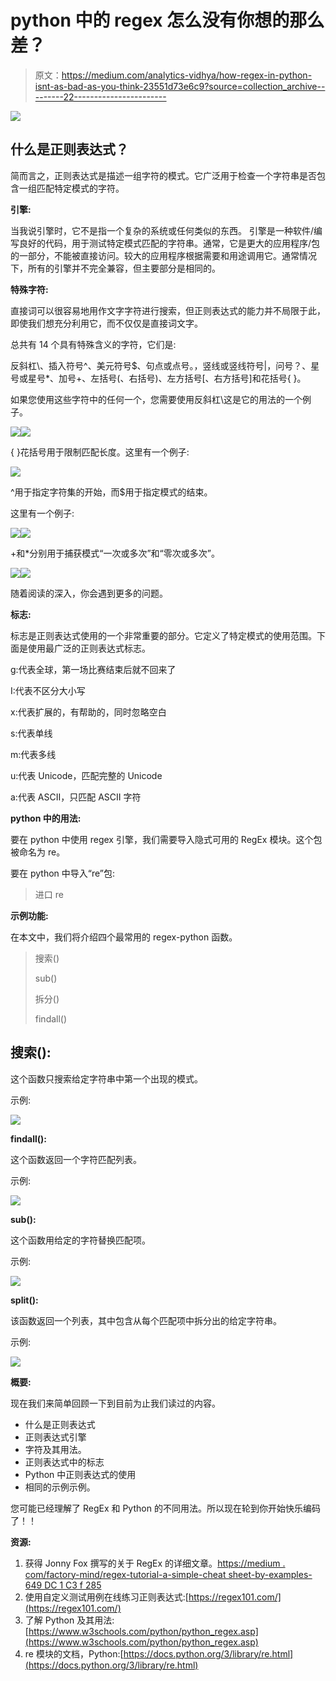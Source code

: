 # python 中的 regex 怎么没有你想的那么差？

> 原文：<https://medium.com/analytics-vidhya/how-regex-in-python-isnt-as-bad-as-you-think-23551d73e6c9?source=collection_archive---------22----------------------->

![](img/cc2d7b617809c25699e45129661b3129.png)

## 什么是正则表达式？

简而言之，正则表达式是描述一组字符的模式。它广泛用于检查一个字符串是否包含一组匹配特定模式的字符。

**引擎:**

当我说引擎时，它不是指一个复杂的系统或任何类似的东西。
引擎是一种软件/编写良好的代码，用于测试特定模式匹配的字符串。通常，它是更大的应用程序/包的一部分，不能被直接访问。较大的应用程序根据需要和用途调用它。通常情况下，所有的引擎并不完全兼容，但主要部分是相同的。

**特殊字符:**

直接词可以很容易地用作文字字符进行搜索，但正则表达式的能力并不局限于此，即使我们想充分利用它，而不仅仅是直接词文字。

总共有 14 个具有特殊含义的字符，它们是:

反斜杠\、插入符号^、美元符号$、句点或点号。，竖线或竖线符号|，问号？、星号或星号*、加号+、左括号(、右括号)、左方括号[、右方括号]和花括号{ }。

如果您使用这些字符中的任何一个，您需要使用反斜杠\这是它的用法的一个例子。

![](img/288e1917f5f4b6fa6050b9ef568e37b8.png)![](img/2a118e379b3eb2f52efef89e10b44f4b.png)

{ }花括号用于限制匹配长度。这里有一个例子:

![](img/948a9268f11d87f6a482da933d0598c8.png)

^用于指定字符集的开始，而$用于指定模式的结束。

这里有一个例子:

![](img/aeda9888c691099cd89fed1700bcee4d.png)![](img/09ae2ff9b82205e40aa424a4b2af304c.png)

+和*分别用于捕获模式“一次或多次”和“零次或多次”。

![](img/fcfe6d779e9fdef95e2e6b36748cf006.png)![](img/66ae952d3b7da1773ff92c303fed142c.png)

随着阅读的深入，你会遇到更多的问题。

**标志:**

标志是正则表达式使用的一个非常重要的部分。它定义了特定模式的使用范围。下面是使用最广泛的正则表达式标志。

g:代表全球，第一场比赛结束后就不回来了

I:代表不区分大小写

x:代表扩展的，有帮助的，同时忽略空白

s:代表单线

m:代表多线

u:代表 Unicode，匹配完整的 Unicode

a:代表 ASCII，只匹配 ASCII 字符

**python 中的用法:**

要在 python 中使用 regex 引擎，我们需要导入隐式可用的 RegEx 模块。这个包被命名为 re。

要在 python 中导入“re”包:

> 进口 re

**示例功能:**

在本文中，我们将介绍四个最常用的 regex-python 函数。

> 搜索()
> 
> sub()
> 
> 拆分()
> 
> findall()

## 搜索():

这个函数只搜索给定字符串中第一个出现的模式。

示例:

![](img/405c5cea7a7b3511a65a04da3ff37b83.png)

**findall():**

这个函数返回一个字符匹配列表。

示例:

![](img/e2286adc2f9dc7afd382a97e3ca0508f.png)

**sub():**

这个函数用给定的字符替换匹配项。

示例:

![](img/09362da9bb0ebb0f320c3fffbf906b87.png)

**split():**

该函数返回一个列表，其中包含从每个匹配项中拆分出的给定字符串。

示例:

![](img/ad0af9f24f8583ccf2fe252b47f7b53f.png)

**概要:**

现在我们来简单回顾一下到目前为止我们读过的内容。

*   什么是正则表达式
*   正则表达式引擎
*   字符及其用法。
*   正则表达式中的标志
*   Python 中正则表达式的使用
*   相同的示例示例。

您可能已经理解了 RegEx 和 Python 的不同用法。所以现在轮到你开始快乐编码了！！

**资源:**

1.  获得 Jonny Fox 撰写的关于 RegEx 的详细文章。[https://medium . com/factory-mind/regex-tutorial-a-simple-cheat sheet-by-examples-649 DC 1 C3 f 285](/factory-mind/regex-tutorial-a-simple-cheatsheet-by-examples-649dc1c3f285)
2.  使用自定义测试用例在线练习正则表达式:[https://regex101.com/](https://regex101.com/)
3.  了解 Python 及其用法:[https://www.w3schools.com/python/python_regex.asp](https://www.w3schools.com/python/python_regex.asp)
4.  re 模块的文档，Python:[https://docs.python.org/3/library/re.html](https://docs.python.org/3/library/re.html)